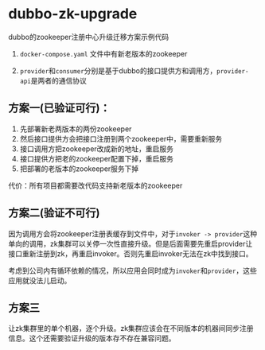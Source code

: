 # dubbo-zk-upgrade

dubbo的zookeeper注册中心升级迁移方案示例代码

1. `docker-compose.yaml` 文件中有新老版本的zookeeper

2. `provider`和`consumer`分别是基于dubbo的接口提供方和调用方，`provider-api`是两者的通信协议

## 方案一(已验证可行)：

1. 先部署新老两版本的两份zookeeper
2. 然后接口提供方会把接口注册到两个zookeeper中，需要重新服务
3. 接口调用方把zookeeper改成新的地址，重启服务
4. 接口提供方把老的zookeeper配置下掉，重启服务
5. 把部署的老版本的zookeeper服务下掉

代价：所有项目都需要改代码支持新老版本的zookeeper

## 方案二(验证不可行)

因为调用方会将zookeeper注册表缓存到文件中，对于`invoker -> provider`这种单向的调用，zk集群可以关停一次性直接升级。但是后面需要先重启provider让接口重新注册到zk，再重启invoker。否则先重启invoker无法在zk中找到接口。

考虑到公司内有循环依赖的情况，所以应用会同时成为`invoker`和`provider`，这些应用就没法儿启动。

## 方案三

让zk集群里的单个机器，逐个升级。zk集群应该会在不同版本的机器间同步注册信息。这个还需要验证升级的版本存不存在兼容问题。

